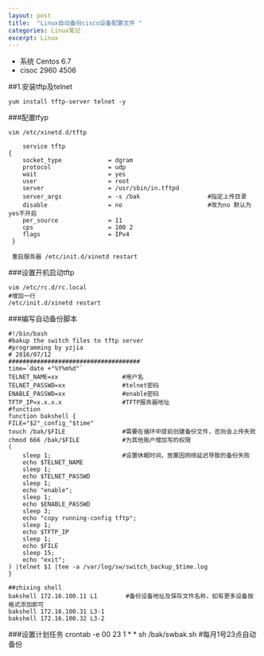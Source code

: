 ```yaml
---
layout: post
title:  "Linux自动备份cisco设备配置文件 "
categories: Linux笔记
excerpt: Linux
---
```


* 系统 Centos 6.7
* cisoc 2960 4506

##1.安装tftp及telnet
	
	yum install tftp-server telnet -y
	
###配置tfyp
	
	vim /etc/xinetd.d/tftp
	
	    service tftp
    {
        socket_type             = dgram
        protocol                = udp
        wait                    = yes
        user                    = root
        server                  = /usr/sbin/in.tftpd
        server_args             = -s /bak 					#指定上传目录
        disable                 = no						#改为no 默认为yes不开启
        per_source              = 11
        cps                     = 100 2
        flags                   = IPv4
     }

 	 重启服务器 /etc/init.d/xinetd restart

###设置开机启动tftp
	
	vim /etc/rc.d/rc.local
	#增加一行
	/etc/init.d/xinetd restart

###编写自动备份脚本

	#!/bin/bash
	#bakup the switch files to tftp server
	#programming by yzjia
	# 2016/07/12
	#####################################
	time=`date +"%Y%m%d"`
	TELNET_NAME=xx   		 		#用户名
	TELNET_PASSWD=xx				#telnet密码
	ENABLE_PASSWD=xx				#enable密码
	TFTP_IP=x.x.x.x					#TFTP服务器地址
	#function
	function bakshell {
    FILE="$2"_config_"$time"
    touch /bak/$FILE				#需要在循环中提前创建备份文件，否则会上传失败
    chmod 666 /bak/$FILE			#为其他账户增加写的权限
    (
   		sleep 1;					#设置休眠时间，放置因网络延迟导致的备份失败
   		echo $TELNET_NAME
   		sleep 1;
  		echo $TELNET_PASSWD
   		sleep 1;
   		echo "enable";
   		sleep 1;
   		echo $ENABLE_PASSWD
   		sleep 3;
   		echo "copy running-config tftp";
   		sleep 1;
   		echo $TFTP_IP
   		sleep 1;
   		echo $FILE
   		sleep 15;
   		echo "exit";
   	) |telnet $1 |tee -a /var/log/sw/switch_backup_$time.log   
    }

	##zhixing shell
	bakshell 172.16.100.11 L1 		 #备份设备地址及保存文件名称，如有更多设备按格式添加即可
	bakshell 172.16.100.31 L3-1
	bakshell 172.16.100.32 L3-2

###设置计划任务
	crontab -e
	00 23 1 * * sh /bak/swbak.sh	 #每月1号23点自动备份

	
